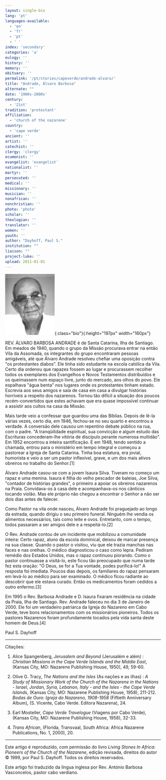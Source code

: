 ```yaml
---
layout: single-bio
lang: 'pt'
languages-available:
  - 'en'
  - 'fr'
  - 'pt'
  - ' '
index: 'secondary'
categories: 'a'
eulogy: ''
history: ''
memory: ''
obituary: ''
permalink: '/pt/stories/capeverde/andrade-alvaro/'
title: "Andrade, Álvaro Barbosa"
alternate: ""
date: '1900s-2000s'
century:
  - '21st'
tradition: 'protestant'
affiliation:
  - 'church of the nazarene'
country:
  - 'cape verde'
ancient: ''
artist: ''
catechist: ''
clergy: 'clergy'
ecumenist: ''
evangelist: 'evangelist'
nationalist: ''
martyr: ''
persecuted: ''
medical: ''
missionary: ''
musician: ''
nonafrican: ''
nonchristian: ''
photo: 'photo'
scholar: ''
theologian: ''
translator: ''
women: ''
youth: ''
author: "Dayhoff, Paul S."
institution: ""
liaison: ""
project-luke: ''
upload: 2011-01-01
---
```


![Alvaro Andrade](/images/bio-pics/capeverde/andrade-alvaro/andrade-alvaro.jpg){:class="bio"}{:height="197px" width="160px"}

REV. ÁLVARO BARBOSA ANDRADE é de Santa Catarina, Ilha de Santiago. Em meados de 1940, quando o grupo da Missão procurava entrar na então Vila da Assomada, os integrantes do grupo encontraram pessoas amigáveis, até que Álvaro Andrade resolveu chefiar uma oposição contra "os protestantes diabos". Ele tinha sido estudante na escola católica da Vila. Certo dia ordenou que rapazes fossem ao lugar e procurassem recolher todos os exemplares dos Evangelhos e Novos Testamentos distribuídos e os queimassem num espaço livre, junto do mercado, aos olhos do povo. Ele espalhava "água benta" nos lugares onde os protestantes tinham estado. Escrevia aos seus amigos e saía de casa em casa a divulgar histórias horríveis a respeito dos nazarenos. Tornou tão difícil a situação dos poucos recém-convertidos que estes achavam que era quase impossível continuar a assistir aos cultos na casa da Missão.

Mais tarde veio a confessar que guardou uma das Bíblias. Depois de lê-la várias vezes, certo dia, em 1946, fechou-se no seu quarto e encontrou a verdade. A conversão dele causou um repentino debate público na rua, com o padre. "A tranqüilidade espiritual, sua convicção e algum estudo das Escrituras concederam-lhe vitória de discípulo perante numerosa multidão". Em 1952 encontrou a inteira santificação. E em 1948, tendo sentido a chamada, entrou para o ministério em tempo integral e começou a pastorear a Igreja de Santa Catarina. Tinha boa estatura, era jovial, humorista e veio a ser um pastor inflexível, grave, e um dos mais ativos obreiros no trabalho do Senhor.[1]

Álvaro Andrade casou-se com a jovem Isaura Silva. Tiveram no começo um rapaz e uma menina. Isaura é filha do velho pescador de baleias, Joe Silva, "contador de histórias grandes", o primeiro a apoiar os obreiros nazarenos na Praia. Convidava-os à casa dele e acompanhava-os nos cânticos tocando violão. Mas ele próprio não chegou a encontrar o Senhor a não ser dois dias antes de falecer.

Como Pastor na vila onde nasceu, Álvaro Andrade foi praguejado ao longo da estrada, quando dirigiu o seu primeiro funeral. Ninguém lhe vendia os alimentos necessários, tais como leite e ovos. Entretanto, com o tempo, todos passaram a ser amigos dele e a respeitá-lo.[2]

O Rev. Andrade contou de um incidente que mobilizou a comunidade inteira: Certo rapaz, aluno da escola dominical, deixou de marcar presença na sua classe. Quando o pastor o visitou, viu que ele trazia manchas nas faces e nas orelhas. O médico diagnosticou o caso como lepra. Pediram remédio dos Estados Unidos, mas o rapaz continuou piorando. Como o pastor continuasse a visitá-lo, este ficou tão preocupado que numa tarde fez esta oração: "Ó Deus, se for a Tua vontade, podes purificá-lo!" A resposta foi imediata. Poucos dias depois, os familiares do rapaz pensaram em levá-lo ao médico para ser examinado. O médico ficou radiante ao descobrir que ele estava curado. Então os medicamentos foram cedidos a outro enfermo.[3]

Em 1995 o Rev. Barbosa Andrade e D. Isaura fixaram residência na cidade da Praia, Ilha de Santiago. Rev. Andrade faleceu no dia 3 de Janeiro de 2000. Ele foi um verdadeiro patriarca da Igreja do Nazareno em Cabo Verde, teve bons relacionamentos com os missionários pioneiros. Todos os pastores Nazarenos foram profundamente tocados pela vida santa deste homem de Deus.[4]

Paul S. Dayhoff

---

Citações:

1. Alice Spangenberg, *Jerusalem and Beyond* (Jerusalém e além) : *Christian Missions in the Cape Verde Islands and the Middle East*, (Kansas City, MO: Nazarene Publishing House, 1950), 49, 59-60.

2. Olive G. Tracy, *The Nations and the Isles* (As nações e as ilhas) *: A Study of Missionary Work of the Church of the Nazarene in the Nations - Israel, Jordan, Syria, Lebanon, Italy - and the Isles - the Cape Verde Islands*, (Kansas City, MO: Nazarene Publishing House, 1958), 211-212. *Bodas de Ouro: Igreja do Nazareno, 1908-1958* (Fiftieth Anniversary Album), (S. Vicente, Cabo Verde. Editora Nazarena), 24.

3. Earl Mosteller, *Cape Verde Travelogue* (Viagens por Cabo Verde), (Kansas City, MO: Nazarene Publishing House, 1958), 32-33.

4. *Trans African*, (Florida, Transvaal, South Africa: Africa Nazarene Publications, No. 1, 2000), 20.

---

Este artigo é reproduzido, com permissão do livro *Living Stones In Africa: Pioneers of the Church of the Nazarene*, edição revisada, direitos do autor © 1999, por Paul S. Dayhoff.  Todos os direitos reservados.

Este artigo foi traduzido da língua inglesa por Rev. António Barbosa Vasconcelos, pastor cabo verdiano.
